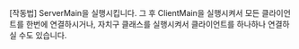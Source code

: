 [작동법] ServerMain을 실행시킵니다. 
그 후 ClientMain을 실행시켜서 모든 클라이언트를 한번에 연결하시거나, 
자치구 클래스를 실행시켜서 클라이언트를 하나하나 연결하실 수도 있습니다.  
